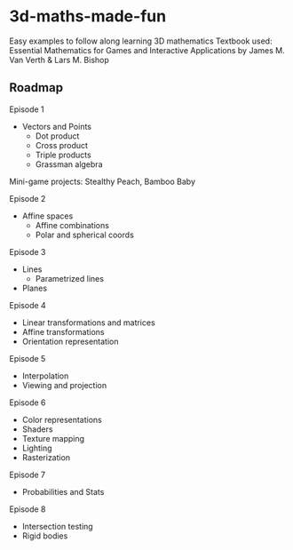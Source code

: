 # 3d-maths-made-fun

Easy examples to follow along learning 3D mathematics
Textbook used: Essential Mathematics for Games and Interactive Applications by James M. Van Verth & Lars M. Bishop

## Roadmap

Episode 1

- Vectors and Points
  - Dot product
  - Cross product
  - Triple products
  - Grassman algebra

Mini-game projects: Stealthy Peach, Bamboo Baby

Episode 2

- Affine spaces
  - Affine combinations
  - Polar and spherical coords

Episode 3

- Lines
  - Parametrized lines
- Planes

Episode 4

- Linear transformations and matrices
- Affine transformations
- Orientation representation

Episode 5

- Interpolation
- Viewing and projection

Episode 6

- Color representations
- Shaders
- Texture mapping
- Lighting 
- Rasterization

Episode 7

- Probabilities and Stats

Episode 8

- Intersection testing
- Rigid bodies



